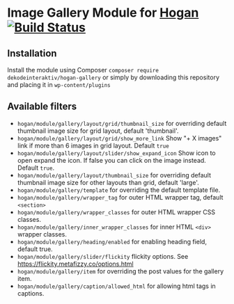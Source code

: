# Image Gallery Module for [Hogan](https://github.com/dekodeinteraktiv/hogan-core) [![Build Status](https://travis-ci.org/DekodeInteraktiv/hogan-gallery.svg?branch=master)](https://travis-ci.org/DekodeInteraktiv/hogan-gallery)

## Installation
Install the module using Composer `composer require dekodeinteraktiv/hogan-gallery` or simply by downloading this repository and placing it in `wp-content/plugins`

## Available filters
- `hogan/module/gallery/layout/grid/thumbnail_size` for overriding default thumbnail image size for grid layout, default 'thumbnail'.
- `hogan/module/gallery/layout/grid/show_more_link` Show "+ X images" link if more than 6 images in grid layout. Default `true`
- `hogan/module/gallery/layout/slider/show_expand_icon` Show icon to open expand the icon. If false you can click on the image instead. Default `true`.
- `hogan/module/gallery/layout/thumbnail_size` for overriding default thumbnail image size for other layouts than grid, default 'large'.
- `hogan/module/gallery/template` for overriding the default template file.
- `hogan/module/gallery/wrapper_tag` for outer HTML wrapper tag, default `<section>`
- `hogan/module/gallery/wrapper_classes` for outer HTML wrapper CSS classes.
- `hogan/module/gallery/inner_wrapper_classes` for inner HTML `<div>` wrapper classes.
- `hogan/module/gallery/heading/enabled` for enabling heading field, default true.
- `hogan/module/gallery/slider/flickity` flickity options. See https://flickity.metafizzy.co/options.html
- `hogan/module/gallery/item` for overriding the post values for the gallery item.
- `hogan/module/gallery/caption/allowed_html` for allowing html tags in captions.
